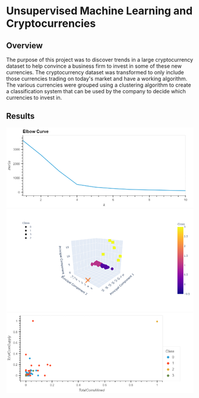 # Unsupervised Machine Learning and Cryptocurrencies

## Overview
The purpose of this project was to discover trends in a large cryptocurrency dataset to help convince a business firm to invest in some of these new currencies. The cryptocurrency dataset was transformed to only include those currencies trading on today's market and have a working algorithm. The various currencies were grouped using a clustering algorithm to create a classification system that can be used by the company to decide which currencies to invest in. 

## Results
![Picture of KMeans](https://github.com/jpb12002/Cryptocurrencies/blob/main/Resources/Pictures/KMeans.png)
![Picture of 3D Scatter](https://github.com/jpb12002/Cryptocurrencies/blob/main/Resources/Pictures/3DScatter.png)
![Picture of Scatter Plot](https://github.com/jpb12002/Cryptocurrencies/blob/main/Resources/Pictures/ScatterPlot.png)
